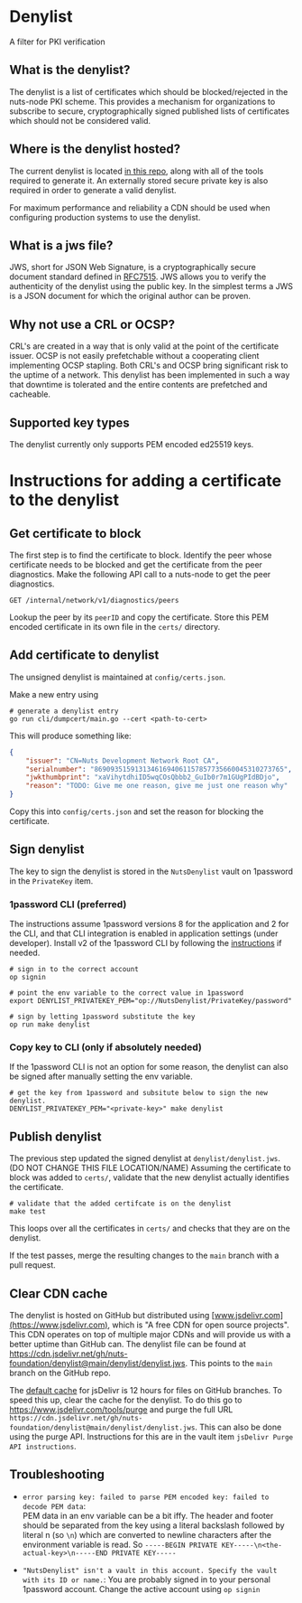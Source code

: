 # Denylist
A filter for PKI verification

## What is the denylist?

The denylist is a list of certificates which should be blocked/rejected in the nuts-node PKI scheme. 
This provides a mechanism for organizations to subscribe to secure, 
cryptographically signed published lists of certificates which should not be considered valid.

## Where is the denylist hosted?

The current denylist is located [in this repo](denylist/denylist.jws), along with all of the tools required to generate it. 
An externally stored secure private key is also required in order to generate a valid denylist.

For maximum performance and reliability a CDN should be used when configuring production systems to use the denylist.

## What is a jws file?

JWS, short for JSON Web Signature, is a cryptographically secure document standard defined in [RFC7515](https://datatracker.ietf.org/doc/html/rfc7515).
JWS allows you to verify the authenticity of the denylist using the public key. 
In the simplest terms a JWS is a JSON document for which the original author can be proven.

## Why not use a CRL or OCSP?

CRL's are created in a way that is only valid at the point of the certificate issuer. 
OCSP is not easily prefetchable without a cooperating client implementing OCSP stapling. 
Both CRL's and OCSP bring significant risk to the uptime of a network. 
This denylist has been implemented in such a way that downtime is tolerated and the entire contents are prefetched and cacheable.

## Supported key types

The denylist currently only supports PEM encoded ed25519 keys.

# Instructions for adding a certificate to the denylist

## Get certificate to block
The first step is to find the certificate to block.
Identify the peer whose certificate needs to be blocked and get the certificate from the peer diagnostics.
Make the following API call to a nuts-node to get the peer diagnostics.

```
GET /internal/network/v1/diagnostics/peers
```

Lookup the peer by its `peerID` and copy the certificate.
Store this PEM encoded certificate in its own file in the `certs/` directory.

## Add certificate to denylist
The unsigned denylist is maintained at `config/certs.json`.

Make a new entry using
```shell
# generate a denylist entry
go run cli/dumpcert/main.go --cert <path-to-cert>
```

This will produce something like:
```json
{
    "issuer": "CN=Nuts Development Network Root CA",
    "serialnumber": "86909351591313461694061157857735660045310273765",
    "jwkthumbprint": "xaVihytdhiID5wqCOsQbbb2_GuIb0r7m1GUgPIdBDjo",
    "reason": "TODO: Give me one reason, give me just one reason why"
}
```

Copy this into `config/certs.json` and set the reason for blocking the certificate.


## Sign denylist
The key to sign the denylist is stored in the `NutsDenylist` vault on 1password in the `PrivateKey` item.

### 1password CLI (preferred)
The instructions assume 1password versions 8 for the application and 2 for the CLI, and that CLI integration is enabled in application settings (under developer). 
Install v2 of the 1password CLI by following the [instructions](https://developer.1password.com/docs/cli/get-started/) if needed.
```shell
# sign in to the correct account
op signin

# point the env variable to the correct value in 1password
export DENYLIST_PRIVATEKEY_PEM="op://NutsDenylist/PrivateKey/password"

# sign by letting 1password substitute the key
op run make denylist
```

### Copy key to CLI (only if absolutely needed)
If the 1password CLI is not an option for some reason, the denylist can also be signed after manually setting the env variable.
```
# get the key from 1password and subsitute below to sign the new denylist.
DENYLIST_PRIVATEKEY_PEM="<private-key>" make denylist
```


## Publish denylist
The previous step updated the signed denylist at `denylist/denylist.jws`. (DO NOT CHANGE THIS FILE LOCATION/NAME)
Assuming the certificate to block was added to `certs/`, validate that the new denylist actually identifies the certificate.
```shell
# validate that the added certifcate is on the denylist
make test
```
This loops over all the certificates in `certs/` and checks that they are on the denylist.

If the test passes, merge the resulting changes to the `main` branch with a pull request.


## Clear CDN cache
The denylist is hosted on GitHub but distributed using [www.jsdelivr.com](https://www.jsdelivr.com), which is "A free CDN for open source projects".
This CDN operates on top of multiple major CDNs and will provide us with a better uptime than GitHub can.
The denylist file can be found at https://cdn.jsdelivr.net/gh/nuts-foundation/denylist@main/denylist/denylist.jws. 
This points to the `main` branch on the GitHub repo.

The [default cache](https://www.jsdelivr.com/documentation#id-caching) for jsDelivr is 12 hours for files on GitHub branches.
To speed this up, clear the cache for the denylist. 
To do this go to https://www.jsdelivr.com/tools/purge and purge the full URL `https://cdn.jsdelivr.net/gh/nuts-foundation/denylist@main/denylist/denylist.jws`.
This can also be done using the purge API. Instructions for this are in the vault item `jsDelivr Purge API instructions`.


## Troubleshooting
- `error parsing key: failed to parse PEM encoded key: failed to decode PEM data`:  
  PEM data in an env variable can be a bit iffy. The header and footer should be separated from the key using a literal backslash followed by literal n (so `\n`) which are converted to newline characters after the environment variable is read.
  So `-----BEGIN PRIVATE KEY-----\n<the-actual-key>\n-----END PRIVATE KEY-----`

- `"NutsDenylist" isn't a vault in this account. Specify the vault with its ID or name.`:
  You are probably signed in to your personal 1password account. Change the active account using `op signin`

